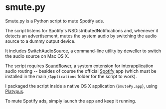 # smute.py

Smute.py is a Python script to mute Spotify ads. 

The script listens for Spotify's NSDistributedNotifications and, whenever it detects
an advertisement, mutes the system audio by switching the audio source to a dummy 
output device.

It includes [SwitchAudioSource](http://code.google.com/p/switchaudio-osx/), a 
command-line utility by [deweller](https://github.com/deweller) to switch the audio 
source on Mac OS X. 

The script requires [Soundflower](http://code.google.com/p/soundflower/downloads/list), 
a system extension for interapplication audio routing -- besides of course the 
official [Spotify](http://www.spotify.com/download) app (which must be installed in 
the main `/Applications` folder for the script to work).

I packaged the script inside a native OS X application (`SmutePy.app`), 
using [Platypus](http://www.sveinbjorn.org/platypus).

To mute Spotify ads, simply launch the app and keep it running.
